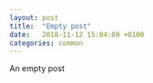 ```yaml
---
layout: post
title:  "Empty post"
date:   2018-11-12 15:04:09 +0100
categories: common
---
```

An empty post